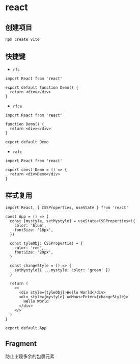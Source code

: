 # react

## 创建项目

```bash
npm create vite
```

## 快捷键

- `rfc`

```tsx
import React from 'react'

export default function Demo() {
  return <div></div>
}
```

- `rfce`

```tsx
import React from 'react'

function Demo() {
  return <div></div>
}

export default Demo
```

- `rafc`

```tsx
import React from 'react'

export const Demo = () => {
  return <div>Demo</div>
}
```

## 样式复用

```tsx
import React, { CSSProperties, useState } from 'react'

const App = () => {
  const [mystyle, setMystyle] = useState<CSSProperties>({
    color: 'blue',
    fontSize: '16px',
  })

  const tyleObj: CSSProperties = {
    color: 'red',
    fontSize: '20px',
  }

  const changeStyle = () => {
    setMystyle({ ...mystyle, color: 'green' })
  }

  return (
    <>
      <div style={tyleObj}>Hello World</div>
      <div style={mystyle} onMouseEnter={changeStyle}>
        Hello World
      </div>
    </>
  )
}

export default App
```

## Fragment

防止出现多余的包裹元素
